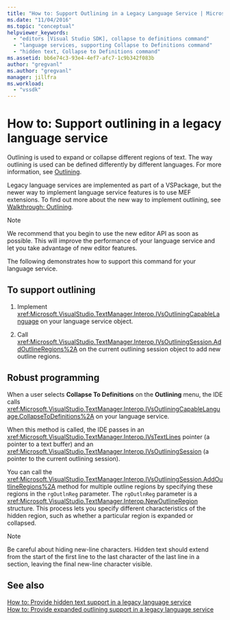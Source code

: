```yaml
---
title: "How to: Support Outlining in a Legacy Language Service | Microsoft Docs"
ms.date: "11/04/2016"
ms.topic: "conceptual"
helpviewer_keywords: 
  - "editors [Visual Studio SDK], collapse to definitions command"
  - "language services, supporting Collapse to Definitions command"
  - "hidden text, Collapse to Definitions command"
ms.assetid: bb6e74c3-93e4-4ef7-afc7-1c9b342f083b
author: "gregvanl"
ms.author: "gregvanl"
manager: jillfra
ms.workload: 
  - "vssdk"
---
```

# How to: Support outlining in a legacy language service
Outlining is used to expand or collapse different regions of text. The way outlining is used can be defined differently by different languages. For more information, see [Outlining](../../ide/outlining.md).  
  
 Legacy language services are implemented as part of a VSPackage, but the newer way to implement language service features is to use MEF extensions. To find out more about the new way to implement outlining, see [Walkthrough: Outlining](../../extensibility/walkthrough-outlining.md).  
  
> [!NOTE]
>  We recommend that you begin to use the new editor API as soon as possible. This will improve the performance of your language service and let you take advantage of new editor features.  
  
 The following demonstrates how to support this command for your language service.  
  
## To support outlining  
  
1.  Implement <xref:Microsoft.VisualStudio.TextManager.Interop.IVsOutliningCapableLanguage> on your language service object.  
  
2.  Call <xref:Microsoft.VisualStudio.TextManager.Interop.IVsOutliningSession.AddOutlineRegions%2A> on the current outlining session object to add new outline regions.  
  
## Robust programming  
 When a user selects **Collapse To Definitions** on the **Outlining** menu, the IDE calls <xref:Microsoft.VisualStudio.TextManager.Interop.IVsOutliningCapableLanguage.CollapseToDefinitions%2A> on your language service.  
  
 When this method is called, the IDE passes in an <xref:Microsoft.VisualStudio.TextManager.Interop.IVsTextLines> pointer (a pointer to a text buffer) and an <xref:Microsoft.VisualStudio.TextManager.Interop.IVsOutliningSession> (a pointer to the current outlining session).  
  
 You can call the <xref:Microsoft.VisualStudio.TextManager.Interop.IVsOutliningSession.AddOutlineRegions%2A> method for multiple outline regions by specifying these regions in the `rgOutlnReg` parameter. The `rgOutlnReg` parameter is a <xref:Microsoft.VisualStudio.TextManager.Interop.NewOutlineRegion> structure. This process lets you specify different characteristics of the hidden region, such as whether a particular region is expanded or collapsed.  
  
> [!NOTE]
>  Be careful about hiding new-line characters. Hidden text should extend from the start of the first line to the last character of the last line in a section, leaving the final new-line character visible.  
  
## See also  
 [How to: Provide hidden text support in a legacy language service](../../extensibility/internals/how-to-provide-hidden-text-support-in-a-legacy-language-service.md)   
 [How to: Provide expanded outlining support in a legacy language service](../../extensibility/internals/how-to-provide-expanded-outlining-support-in-a-legacy-language-service.md)